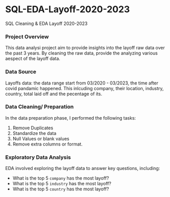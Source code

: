 # SQL-EDA-Layoff-2020-2023
SQL Cleaning &amp; EDA Layoff 2020-2023


### Project Overview

This data analysi project aim to provide insights into the layoff raw data over the past 3 years. By cleaning the raw data, provide the analyzing various aespect of the layoff data.

### Data Source

Layoffs data: the data range start from 03/2020 - 03/2023, the time after covid pandamic happened. This inlcuding company, their location, industry, country, total laid off and the pecentage of its. 

### Data Cleaning/ Preparation

In the data preparation phase, I performed the following tasks:

1. Remove Duplicates
2. Standardize the data 
3. Null Values or blank values
4. Remove extra columns or format.


### Exploratory Data Analysis

EDA involved exploring the layoff data to answer key questions, including:

- What is the top 5 `company` has the most layoff?
- What is the top 5 `industry` has the most layoff?
- What is the top 5 `country` has the most layoff?





